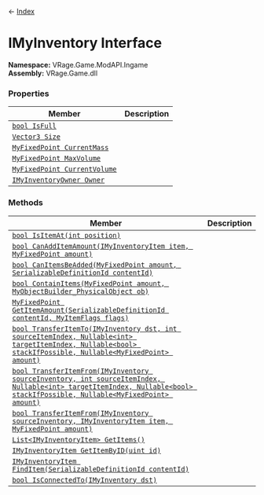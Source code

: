 ← [Index](index.md)
# IMyInventory Interface
**Namespace:** VRage.Game.ModAPI.Ingame  
**Assembly:** VRage.Game.dll  
### Properties
|Member|Description|
|---|---|
|[`bool IsFull`](VRage.Game.ModAPI.Ingame.IsFull)||
|[`Vector3 Size`](VRage.Game.ModAPI.Ingame.Size)||
|[`MyFixedPoint CurrentMass`](VRage.Game.ModAPI.Ingame.CurrentMass)||
|[`MyFixedPoint MaxVolume`](VRage.Game.ModAPI.Ingame.MaxVolume)||
|[`MyFixedPoint CurrentVolume`](VRage.Game.ModAPI.Ingame.CurrentVolume)||
|[`IMyInventoryOwner Owner`](VRage.Game.ModAPI.Ingame.Owner)||
### Methods
|Member|Description|
|---|---|
|[`bool IsItemAt(int position)`](VRage.Game.ModAPI.Ingame.IsItemAt)||
|[`bool CanAddItemAmount(IMyInventoryItem item, MyFixedPoint amount)`](VRage.Game.ModAPI.Ingame.CanAddItemAmount)||
|[`bool CanItemsBeAdded(MyFixedPoint amount, SerializableDefinitionId contentId)`](VRage.Game.ModAPI.Ingame.CanItemsBeAdded)||
|[`bool ContainItems(MyFixedPoint amount, MyObjectBuilder_PhysicalObject ob)`](VRage.Game.ModAPI.Ingame.ContainItems)||
|[`MyFixedPoint GetItemAmount(SerializableDefinitionId contentId, MyItemFlags flags)`](VRage.Game.ModAPI.Ingame.GetItemAmount)||
|[`bool TransferItemTo(IMyInventory dst, int sourceItemIndex, Nullable<int> targetItemIndex, Nullable<bool> stackIfPossible, Nullable<MyFixedPoint> amount)`](VRage.Game.ModAPI.Ingame.TransferItemTo)||
|[`bool TransferItemFrom(IMyInventory sourceInventory, int sourceItemIndex, Nullable<int> targetItemIndex, Nullable<bool> stackIfPossible, Nullable<MyFixedPoint> amount)`](VRage.Game.ModAPI.Ingame.TransferItemFrom)||
|[`bool TransferItemFrom(IMyInventory sourceInventory, IMyInventoryItem item, MyFixedPoint amount)`](VRage.Game.ModAPI.Ingame.TransferItemFrom)||
|[`List<IMyInventoryItem> GetItems()`](VRage.Game.ModAPI.Ingame.GetItems)||
|[`IMyInventoryItem GetItemByID(uint id)`](VRage.Game.ModAPI.Ingame.GetItemByID)||
|[`IMyInventoryItem FindItem(SerializableDefinitionId contentId)`](VRage.Game.ModAPI.Ingame.FindItem)||
|[`bool IsConnectedTo(IMyInventory dst)`](VRage.Game.ModAPI.Ingame.IsConnectedTo)||
